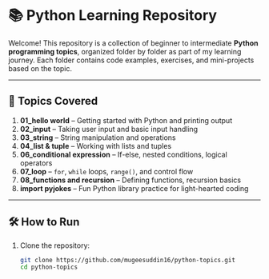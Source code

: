 # 📚 Python Learning Repository

Welcome! This repository is a collection of beginner to intermediate **Python programming topics**, organized folder by folder as part of my learning journey. Each folder contains code examples, exercises, and mini-projects based on the topic.

---

## 🧭 Topics Covered

1. **01_hello world** – Getting started with Python and printing output  
2. **02_input** – Taking user input and basic input handling  
3. **03_string** – String manipulation and operations  
4. **04_list & tuple** – Working with lists and tuples  
5. **06_conditional expression** – If-else, nested conditions, logical operators  
6. **07_loop** – `for`, `while` loops, `range()`, and control flow  
7. **08_functions and recursion** – Defining functions, recursion basics  
8. **import pyjokes** – Fun Python library practice for light-hearted coding  

---

## 🛠️ How to Run

1. Clone the repository:
   ```bash
   git clone https://github.com/mugeesuddin16/python-topics.git
   cd python-topics
